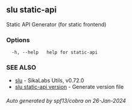 ## slu static-api

Static API Generator (for static frontend)

### Options

```
  -h, --help   help for static-api
```

### SEE ALSO

* [slu](slu.md)	 - SikaLabs Utils, v0.72.0
* [slu static-api version](slu_static-api_version.md)	 - Generate version file

###### Auto generated by spf13/cobra on 26-Jan-2024
